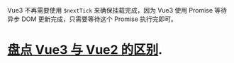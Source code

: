 Vue3 不再需要使用 `$nextTick` 来确保挂载完成，因为 Vue3 使用 Promise 等待异步 DOM 更新完成，只需要等待这个 Promise 执行完即可。

# [盘点 Vue3 与 Vue2 的区别](https://juejin.cn/post/7067413380922867725#heading-0).